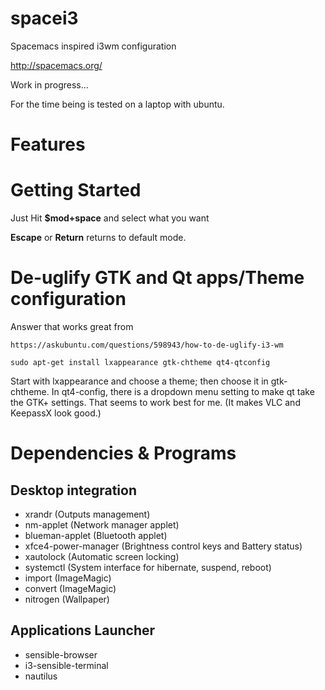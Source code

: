 # spacei3
Spacemacs inspired i3wm configuration 

http://spacemacs.org/

Work in progress...

For the time being is tested on a laptop with ubuntu.

# Features

# Getting Started
Just Hit **$mod+space** and select what you want

**Escape** or **Return** returns to default mode.

# De-uglify GTK and Qt apps/Theme configuration
Answer that works great from 

    https://askubuntu.com/questions/598943/how-to-de-uglify-i3-wm

    sudo apt-get install lxappearance gtk-chtheme qt4-qtconfig

Start with lxappearance and choose a theme; then choose it in gtk-chtheme. In qt4-config, there is a dropdown menu setting to make qt take the GTK+ settings. That seems to work best for me. (It makes VLC and KeepassX look good.)

# Dependencies & Programs
## Desktop integration
 * xrandr (Outputs management)
 * nm-applet (Network manager applet)
 * blueman-applet (Bluetooth applet)
 * xfce4-power-manager (Brightness control keys and Battery status)
 * xautolock (Automatic screen locking)
 * systemctl (System interface for hibernate, suspend, reboot)
 * import (ImageMagic)
 * convert (ImageMagic)
 * nitrogen (Wallpaper)

## Applications Launcher
 * sensible-browser
 * i3-sensible-terminal
 * nautilus

